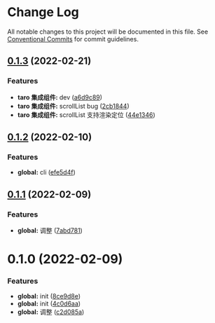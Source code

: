# Change Log

All notable changes to this project will be documented in this file.
See [Conventional Commits](https://conventionalcommits.org) for commit guidelines.

## [0.1.3](https://github.com/zhouzuchuan/dseven-react/compare/@dseven/taro@0.1.2...@dseven/taro@0.1.3) (2022-02-21)


### Features

* **taro 集成组件:** dev ([a6d9c89](https://github.com/zhouzuchuan/dseven-react/commit/a6d9c89b6d0194fcd79e4f9fd7db0fa13ca779e8))
* **taro 集成组件:** scrollList bug ([2cb1844](https://github.com/zhouzuchuan/dseven-react/commit/2cb1844a9475d42548dd8eb8432a3ddaeb8b6783))
* **taro 集成组件:** scrollList 支持渲染定位 ([44e1346](https://github.com/zhouzuchuan/dseven-react/commit/44e1346bccbdea70353db57be93a707e0b187d4b))





## [0.1.2](https://github.com/zhouzuchuan/dseven-react/compare/@dseven/taro@0.1.1...@dseven/taro@0.1.2) (2022-02-10)


### Features

* **global:** cli ([efe5d4f](https://github.com/zhouzuchuan/dseven-react/commit/efe5d4f253cab96350b9835c875629f56bc71ee8))





## [0.1.1](https://github.com/zhouzuchuan/dseven-react/compare/@dseven/taro@0.1.0...@dseven/taro@0.1.1) (2022-02-09)


### Features

* **global:** 调整 ([7abd781](https://github.com/zhouzuchuan/dseven-react/commit/7abd781f5be0bbc3097027dbdf0a3030f62a41c8))





# 0.1.0 (2022-02-09)


### Features

* **global:** init ([8ce9d8e](https://github.com/zhouzuchuan/dseven-react/commit/8ce9d8ed56ef7833e2e5280277d54754beb8b136))
* **global:** init ([4c0d6aa](https://github.com/zhouzuchuan/dseven-react/commit/4c0d6aa92348252180e11505a1f63c5f5b8fbdac))
* **global:** 调整 ([c2d085a](https://github.com/zhouzuchuan/dseven-react/commit/c2d085a099ed8b05d2d76ed87c159c183250b323))

